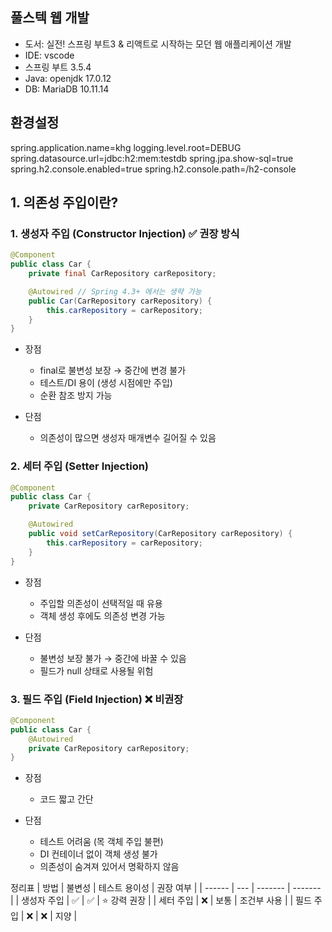 ## 풀스텍 웹 개발
- 도서: 실전! 스프링 부트3 & 리액트로 시작하는 모던 웹 애플리케이션 개발
- IDE: vscode
- 스프링 부트 3.5.4
- Java: openjdk 17.0.12 
- DB: MariaDB 10.11.14

## 환경설정
spring.application.name=khg
logging.level.root=DEBUG
spring.datasource.url=jdbc:h2:mem:testdb
spring.jpa.show-sql=true
spring.h2.console.enabled=true
spring.h2.console.path=/h2-console

## 1. 의존성 주입이란?
### 1. 생성자 주입 (Constructor Injection) ✅ 권장 방식
```java
@Component
public class Car {
    private final CarRepository carRepository;

    @Autowired // Spring 4.3+ 에서는 생략 가능
    public Car(CarRepository carRepository) {
        this.carRepository = carRepository;
    }
}
```
- 장점
    - final로 불변성 보장 → 중간에 변경 불가
    - 테스트/DI 용이 (생성 시점에만 주입)
    - 순환 참조 방지 가능

- 단점
    - 의존성이 많으면 생성자 매개변수 길어질 수 있음

### 2. 세터 주입 (Setter Injection)
```java
@Component
public class Car {
    private CarRepository carRepository;

    @Autowired
    public void setCarRepository(CarRepository carRepository) {
        this.carRepository = carRepository;
    }
}
```
- 장점
    - 주입할 의존성이 선택적일 때 유용
    - 객체 생성 후에도 의존성 변경 가능

- 단점
    - 불변성 보장 불가 → 중간에 바꿀 수 있음
    - 필드가 null 상태로 사용될 위험

### 3. 필드 주입 (Field Injection) ❌ 비권장
```java
@Component
public class Car {
    @Autowired
    private CarRepository carRepository;
}
```
- 장점
    - 코드 짧고 간단

- 단점
    - 테스트 어려움 (목 객체 주입 불편)
    - DI 컨테이너 없이 객체 생성 불가
    - 의존성이 숨겨져 있어서 명확하지 않음

정리표
| 방법     | 불변성 | 테스트 용이성 | 권장 여부   |
| ------ | --- | ------- | ------- |
| 생성자 주입 | ✅   | ✅       | ⭐ 강력 권장 |
| 세터 주입  | ❌   | 보통      | 조건부 사용  |
| 필드 주입  | ❌   | ❌       | 지양      |
